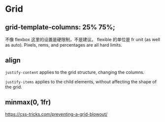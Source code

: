 # Grid

## grid-template-columns: 25% 75%;

不像 flexbox 这里的设置是硬限制，不是建议。
flexible 的单位是 fr unit (as well as auto). Pixels, rems, and percentages are all hard limits.

## align

`justify-content` applies to the grid structure, changing the columns.

`justify-items` applies to the child elements, without affecting the shape of the grid.

## minmax(0, 1fr)

https://css-tricks.com/preventing-a-grid-blowout/
